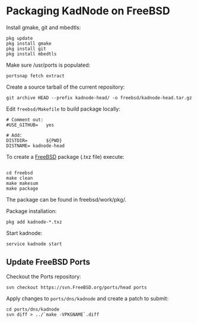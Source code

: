 # Packaging KadNode on FreeBSD

Install gmake, git and mbedtls:

```
pkg update
pkg install gmake
pkg install git
pkg install mbedtls
```

Make sure /usr/ports is populated:

```
portsnap fetch extract
```

Create a source tarball of the current repository:

```
git archive HEAD --prefix kadnode-head/ -o freebsd/kadnode-head.tar.gz
```

Edit `freebsd/Makefile` to build package locally:
```
# Comment out:
#USE_GITHUB=   yes

# Add:
DISTDIR=       ${PWD}
DISTNAME= kadnode-head
```

To create a [FreeBSD](https://www.freebsd.org) package (.txz file) execute:

```

cd freebsd
make clean
make makesum
make package
```

The package can be found in freebsd/work/pkg/.

Package installation:
```
pkg add kadnode-*.txz
```

Start kadnode:
```
service kadnode start
```

## Update FreeBSD Ports

Checkout the Ports repository:

```
svn checkout https://svn.FreeBSD.org/ports/head ports
```

Apply changes to `ports/dns/kadnode` and create a patch to submit:

```
cd ports/dns/kadnode
svn diff > ../`make -VPKGNAME`.diff
```
